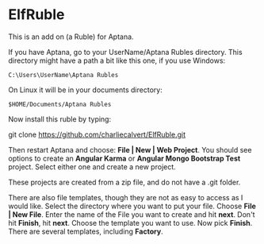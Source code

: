 ElfRuble
========

This is an add on (a Ruble) for Aptana.

If you have Aptana, go to your UserName/Aptana Rubles directory. This
directory might have a path a bit like this one, if you use Windows:

	C:\Users\UserName\Aptana Rubles

On Linux it will be in your documents directory:

	$HOME/Documents/Aptana Rubles

Now install this ruble by typing:

git clone https://github.com/charliecalvert/ElfRuble.git

Then restart Aptana and choose: **File | New | Web Project**. You
should see options to create an **Angular Karma** or **Angular Mongo
Bootstrap Test** project. Select either one and create a new project.

These projects are created from a zip file, and do not have a .git
folder.

There are also file templates, though they are not as easy to access
as I would like. Select the directory where you want to put your file.
Choose **File | New File**. Enter the name of the File you want to
create and hit **next**. Don't hit **Finish**, hit **next**. Choose
the template you want to use. Now pick **Finish**. There are several
templates, including **Factory**.
